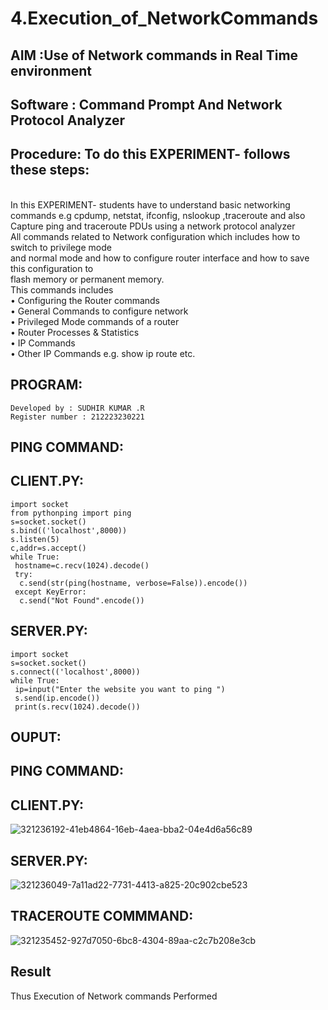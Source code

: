 # 4.Execution_of_NetworkCommands
## AIM :Use of Network commands in Real Time environment
## Software : Command Prompt And Network Protocol Analyzer
## Procedure: To do this EXPERIMENT- follows these steps:
<BR>
In this EXPERIMENT- students have to understand basic networking commands e.g cpdump, netstat, ifconfig, nslookup ,traceroute and also Capture ping and traceroute PDUs using a network protocol analyzer 
<BR>
All commands related to Network configuration which includes how to switch to privilege mode
<BR>
and normal mode and how to configure router interface and how to save this configuration to
<BR>
flash memory or permanent memory.
<BR>
This commands includes
<BR>
• Configuring the Router commands
<BR>
• General Commands to configure network
<BR>
• Privileged Mode commands of a router 
<BR>
• Router Processes & Statistics
<BR>
• IP Commands
<BR>
• Other IP Commands e.g. show ip route etc.
<BR>

## PROGRAM:
```
Developed by : SUDHIR KUMAR .R
Register number : 212223230221
```
## PING COMMAND:
## CLIENT.PY:
```
import socket
from pythonping import ping
s=socket.socket()
s.bind(('localhost',8000))
s.listen(5)
c,addr=s.accept()
while True:
 hostname=c.recv(1024).decode()
 try:
  c.send(str(ping(hostname, verbose=False)).encode())
 except KeyError:
  c.send("Not Found".encode())

```
## SERVER.PY:
```
import socket
s=socket.socket()
s.connect(('localhost',8000))
while True:
 ip=input("Enter the website you want to ping ")
 s.send(ip.encode())
 print(s.recv(1024).decode())
```

## OUPUT:
## PING COMMAND:
## CLIENT.PY:

![321236192-41eb4864-16eb-4aea-bba2-04e4d6a56c89](https://github.com/Sudhirr5/4.Execution_of_NetworkCommends/assets/139332214/bce0207b-21bc-4bc1-ab0e-836f573e1fbd)


## SERVER.PY:

![321236049-7a11ad22-7731-4413-a825-20c902cbe523](https://github.com/Sudhirr5/4.Execution_of_NetworkCommends/assets/139332214/a5e912f5-512a-4a0d-8343-4a2b0b4a3d41)

## TRACEROUTE COMMMAND:

![321235452-927d7050-6bc8-4304-89aa-c2c7b208e3cb](https://github.com/Sudhirr5/4.Execution_of_NetworkCommends/assets/139332214/aceaae72-cc17-4b31-b06e-21a3cae5300e)

## Result
Thus Execution of Network commands Performed 
